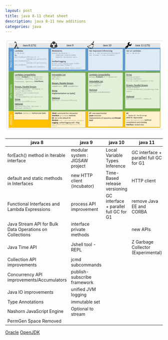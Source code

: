 ```yaml
---
layout: post
title: java 8-11 cheat sheet
description: java 8-11 new additions
categories: java
---
```

![Java additions](/assets/images/java8_11.jpg)

|java 8|java 9|java 10|java 11|
|------|------|-------|-------|
|forEach() method in Iterable interface|modular system : JIGSAW project|Local Variable Types Inference|GC interface + parallel full GC for G1|
|default and static methods in Interfaces|new HTTP client (incubator)|Time-Based release versioning|HTTP client |
|Functional Interfaces and Lambda Expressions|process API improvement|GC interface + parallel full GC for G1|remove Java EE and CORBA|
|Java Stream API for Bulk Data Operations on Collections|interface private methods||new APIs|
|Java Time API|Jshell tool - REPL||Z Garbage Collector (Experimental)|
|Collection API improvements|jcmd subcommands|||
|Concurrency API improvements/Accumulators|publish-subscribe framework|||
|Java IO improvements|unified JVM logging|||
|Type Annotations|immutable set|||
|Nashorn JavaScript Engine|Optional to stream|||
|PermGen Space Removed|||

[Oracle](https://www.oracle.com/technetwork/java/javase/overview/index.html)
[OpenJDK](https://openjdk.java.net/projects/jdk/)

